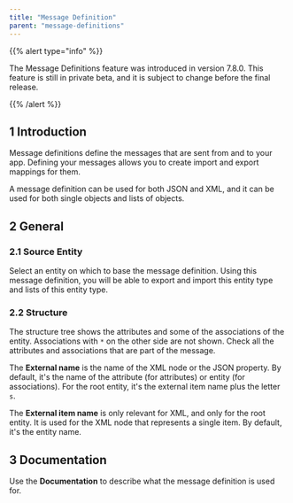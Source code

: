 ```yaml
---
title: "Message Definition"
parent: "message-definitions"
---
```


{{% alert type="info" %}}

The Message Definitions feature was introduced in version 7.8.0. This feature is still in private beta, and it is subject to change before the final release.

{{% /alert %}}

## 1 Introduction

Message definitions define the messages that are sent from and to your app. Defining your messages allows you to create import and export mappings for them.

A message definition can be used for both JSON and XML, and it can be used for both single objects and lists of objects.

## 2 General

### 2.1 Source Entity

Select an entity on which to base the message definition. Using this message definition, you will be able to export and import this entity type and lists of this entity type.

### 2.2 Structure

The structure tree shows the attributes and some of the associations of the entity. Associations with `*` on the other side are not shown. Check all the attributes and associations that are part of the message.

The **External name** is the name of the XML node or the JSON property. By default, it's the name of the attribute (for attributes) or entity (for associations). For the root entity, it's the external item name plus the letter `s`.

The **External item name** is only relevant for XML, and only for the root entity. It is used for the XML node that represents a single item. By default, it's the entity name.

## 3 Documentation

Use the **Documentation** to describe what the message definition is used for.
